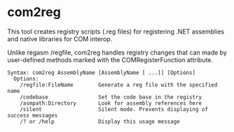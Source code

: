 com2reg  
=======  

This tool creates registry scripts (.reg files) for registering .NET assemblies and native libraries for COM interop.  

Unlike regasm /regfile, com2reg handles registry changes that can made by user-defined methods marked with the COMRegisterFunction attribute.  
  
    Syntax: com2reg AssemblyName [AssemblyName [ ...]] [Options]  
      Options:  
        /regfile:FileName        Generate a reg file with the specified name  
        /codebase                Set the code base in the registry  
        /asmpath:Directory       Look for assembly references here  
        /silent                  Silent mode. Prevents displaying of success messages  
        /? or /help              Display this usage message  
